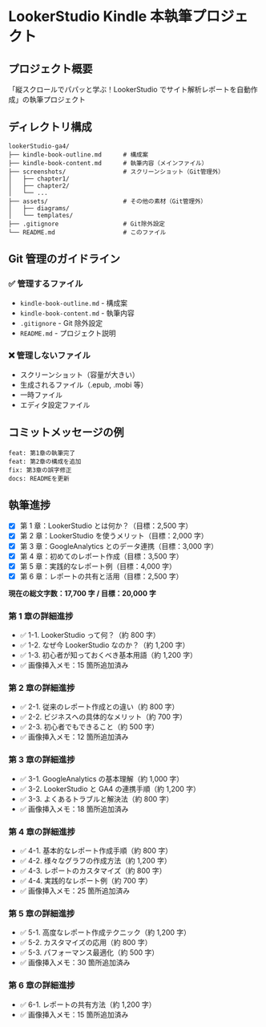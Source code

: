 # LookerStudio Kindle 本執筆プロジェクト

## プロジェクト概要

「縦スクロールでパパッと学ぶ！LookerStudio でサイト解析レポートを自動作成」の執筆プロジェクト

## ディレクトリ構成

```
lookerStudio-ga4/
├── kindle-book-outline.md      # 構成案
├── kindle-book-content.md      # 執筆内容（メインファイル）
├── screenshots/                # スクリーンショット（Git管理外）
│   ├── chapter1/
│   ├── chapter2/
│   └── ...
├── assets/                     # その他の素材（Git管理外）
│   ├── diagrams/
│   └── templates/
├── .gitignore                  # Git除外設定
└── README.md                   # このファイル
```

## Git 管理のガイドライン

### ✅ 管理するファイル

-   `kindle-book-outline.md` - 構成案
-   `kindle-book-content.md` - 執筆内容
-   `.gitignore` - Git 除外設定
-   `README.md` - プロジェクト説明

### ❌ 管理しないファイル

-   スクリーンショット（容量が大きい）
-   生成されるファイル（.epub, .mobi 等）
-   一時ファイル
-   エディタ設定ファイル

## コミットメッセージの例

```
feat: 第1章の執筆完了
feat: 第2章の構成を追加
fix: 第3章の誤字修正
docs: READMEを更新
```

## 執筆進捗

-   [x] 第 1 章：LookerStudio とは何か？（目標：2,500 字）
-   [x] 第 2 章：LookerStudio を使うメリット（目標：2,000 字）
-   [x] 第 3 章：GoogleAnalytics とのデータ連携（目標：3,000 字）
-   [x] 第 4 章：初めてのレポート作成（目標：3,500 字）
-   [x] 第 5 章：実践的なレポート例（目標：4,000 字）
-   [x] 第 6 章：レポートの共有と活用（目標：2,500 字）

**現在の総文字数：17,700 字 / 目標：20,000 字**

### 第 1 章の詳細進捗

-   ✅ 1-1. LookerStudio って何？（約 800 字）
-   ✅ 1-2. なぜ今 LookerStudio なのか？（約 1,200 字）
-   ✅ 1-3. 初心者が知っておくべき基本用語（約 1,200 字）
-   ✅ 画像挿入メモ：15 箇所追加済み

### 第 2 章の詳細進捗

-   ✅ 2-1. 従来のレポート作成との違い（約 800 字）
-   ✅ 2-2. ビジネスへの具体的なメリット（約 700 字）
-   ✅ 2-3. 初心者でもできること（約 500 字）
-   ✅ 画像挿入メモ：12 箇所追加済み

### 第 3 章の詳細進捗

-   ✅ 3-1. GoogleAnalytics の基本理解（約 1,000 字）
-   ✅ 3-2. LookerStudio と GA4 の連携手順（約 1,200 字）
-   ✅ 3-3. よくあるトラブルと解決法（約 800 字）
-   ✅ 画像挿入メモ：18 箇所追加済み

### 第 4 章の詳細進捗

-   ✅ 4-1. 基本的なレポート作成手順（約 800 字）
-   ✅ 4-2. 様々なグラフの作成方法（約 1,200 字）
-   ✅ 4-3. レポートのカスタマイズ（約 800 字）
-   ✅ 4-4. 実践的なレポート例（約 700 字）
-   ✅ 画像挿入メモ：25 箇所追加済み

### 第 5 章の詳細進捗

-   ✅ 5-1. 高度なレポート作成テクニック（約 1,200 字）
-   ✅ 5-2. カスタマイズの応用（約 800 字）
-   ✅ 5-3. パフォーマンス最適化（約 500 字）
-   ✅ 画像挿入メモ：30 箇所追加済み

### 第 6 章の詳細進捗

-   ✅ 6-1. レポートの共有方法（約 1,200 字）
-   ✅ 画像挿入メモ：15 箇所追加済み
